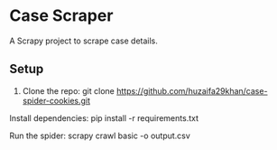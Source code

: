 # Case Scraper
A Scrapy project to scrape case details.

## Setup
1. Clone the repo:
git clone https://github.com/huzaifa29khan/case-spider-cookies.git

Install dependencies:
pip install -r requirements.txt

Run the spider:
scrapy crawl basic -o output.csv

